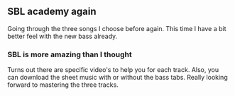 ##  SBL academy again

Going through the three songs I choose before again. This time I have a bit better feel with the new bass already.

### SBL is more amazing than I thought

Turns out there are specific video's to help you for each track. Also, you can download the sheet music with or without the bass tabs. Really looking forward to mastering the three tracks.